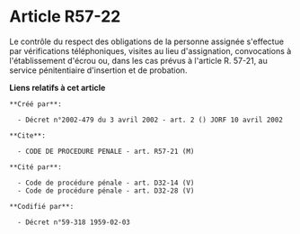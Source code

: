 # Article R57-22

Le contrôle du respect des obligations de la personne assignée s'effectue par vérifications téléphoniques, visites au lieu
d'assignation, convocations à l'établissement d'écrou ou, dans les cas prévus à l'article R. 57-21, au service pénitentiaire
d'insertion et de probation.

**Liens relatifs à cet article**

	**Créé par**:

	  - Décret n°2002-479 du 3 avril 2002 - art. 2 () JORF 10 avril 2002

	**Cite**:

	  - CODE DE PROCEDURE PENALE - art. R57-21 (M)

	**Cité par**:

	  - Code de procédure pénale - art. D32-14 (V)
	  - Code de procédure pénale - art. D32-28 (V)

	**Codifié par**:

	  - Décret n°59-318 1959-02-03
